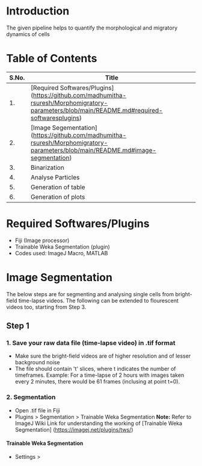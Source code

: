# Introduction
The given pipeline helps to quantify the morphological and migratory dynamics of cells

# Table of Contents
| S.No. | Title | 
| -- | -------- |
| 1. | [Required Softwares/Plugins] (https://github.com/madhumitha-rsuresh/Morphomigratory-parameters/blob/main/README.md#required-softwaresplugins) |
| 2. | [Image Segementation] (https://github.com/madhumitha-rsuresh/Morphomigratory-parameters/blob/main/README.md#image-segmentation) |
| 3. | Binarization |
| 4. | Analyse Particles |
| 5. | Generation of table |
| 6. | Generation of plots |

# Required Softwares/Plugins
- Fiji (Image processor)
- Trainable Weka Segmentation (plugin)
- Codes used: ImageJ Macro, MATLAB

# Image Segmentation
The below steps are for segmenting and analysing single cells from bright-field time-lapse videos. The following can be extended to flourescent videos too, starting from Step 3.

## Step 1
### 1. Save your raw data file (time-lapse video) in .tif format
  - Make sure the bright-field videos are of higher resolution and of lesser background noise
  - The file should contain 't' slices, where t indicates the number of timeframes. Example: For a time-lapse of 2 hours with images taken every 2 minutes, there would be 61 frames (inclusing at point t=0).
  
### 2. Segmentation
  - Open .tif file in Fiji
  - Plugins > Segmentation > Trainable Weka Segmentation
**Note:** Refer to ImageJ Wiki Link for understanding the working of [Trainable Weka Segmentation] (https://imagej.net/plugins/tws/)

#### Trainable Weka Segmentation
 - Settings > 
